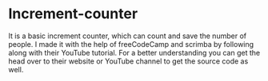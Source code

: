 # Increment-counter
It is a basic increment counter, which can count and save the number of people. I made it with the help of freeCodeCamp and scrimba by following along with their YouTube tutorial. For a better understanding you can get the head over to their website or YouTube channel to get the source code as well.

